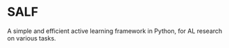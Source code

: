 # SALF
A simple and efficient active learning framework in Python, for AL research on various tasks.
